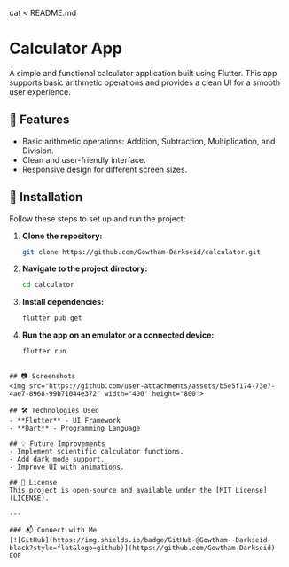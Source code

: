 cat <<EOF > README.md
# Calculator App

A simple and functional calculator application built using Flutter. This app supports basic arithmetic operations and provides a clean UI for a smooth user experience.

## 📌 Features
- Basic arithmetic operations: Addition, Subtraction, Multiplication, and Division.
- Clean and user-friendly interface.
- Responsive design for different screen sizes.

## 🚀 Installation  

Follow these steps to set up and run the project:  

1. **Clone the repository:**  
   ```bash
   git clone https://github.com/Gowtham-Darkseid/calculator.git
   ```

2. **Navigate to the project directory:**  
   ```bash
   cd calculator
   ```

3. **Install dependencies:**  
   ```bash
   flutter pub get
   ```

4. **Run the app on an emulator or a connected device:**  
   ```bash
   flutter run
   ```
```

## 📷 Screenshots
<img src="https://github.com/user-attachments/assets/b5e5f174-73e7-4ae7-8968-99b71044e372" width="400" height="800">

## 🛠 Technologies Used
- **Flutter** - UI Framework
- **Dart** - Programming Language

## 💡 Future Improvements
- Implement scientific calculator functions.
- Add dark mode support.
- Improve UI with animations.

## 📝 License
This project is open-source and available under the [MIT License](LICENSE).

---

### 📬 Connect with Me
[![GitHub](https://img.shields.io/badge/GitHub-@Gowtham--Darkseid-black?style=flat&logo=github)](https://github.com/Gowtham-Darkseid)
EOF
